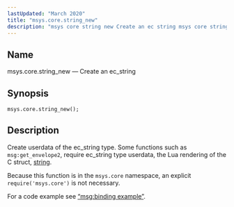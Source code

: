 ```yaml
---
lastUpdated: "March 2020"
title: "msys.core.string_new"
description: "msys core string new Create an ec string msys core string new Create userdata of the ec string type Some functions such as msg get envelope 2 require ec string type userdata the Lua rendering of the C struct string Because this function is in the msys core namespace an..."
---
```


<a name="lua.ref.msys.core.string_new"></a> 
## Name

msys.core.string_new — Create an ec_string

<a name="idp15704512"></a> 
## Synopsis

`msys.core.string_new();`

<a name="idp15706304"></a> 
## Description

Create userdata of the ec_string type. Some functions such as `msg:get_envelope2`, require ec_string type userdata, the Lua rendering of the C struct, [string](/momentum/3/3-api/structs-string).

Because this function is in the `msys.core` namespace, an explicit `require('msys.core')` is not necessary.

For a code example see [“msg:binding example”](/momentum/4/lua/ref-msg-binding#lua.ref.msg_binding.example).